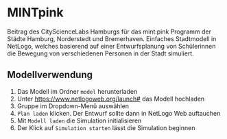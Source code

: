 # MINTpink

Beitrag des CityScienceLabs Hamburgs für das mint:pink Programm der Städte Hamburg, Norderstedt und Bremerhaven. Einfaches Stadtmodell in NetLogo, welches basierend auf einer Entwurfsplanung von Schülerinnen die Bewegung von verschiedenen Personen in der Stadt simuliert. 

## Modellverwendung
1. Das Modell im Ordner `model` herunterladen
1. Unter https://www.netlogoweb.org/launch# das Modell hochladen
2. Gruppe im Dropdown-Menü auswählen
3. `Plan laden` klicken. Der Entwurf sollte dann in NetLogo Web auftauchen
4. Mit `Modell laden` die Simulation initialisieren
5. Der Klick auf `Simulation starten` lässt die Simulation beginnen


